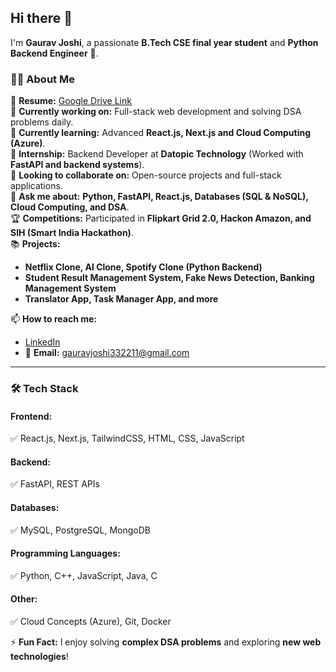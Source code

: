 ## Hi there 👋  

I'm **Gaurav Joshi**, a passionate **B.Tech CSE final year student** and **Python Backend Engineer** 🚀.  

### 👨‍💻 About Me  
📄 **Resume:** [Google Drive Link](https://drive.google.com/drive/folders/1yC8DsBCOcVN09qRgFMneawQ_FZEK9XTI)  
🔭 **Currently working on:** Full-stack web development and solving DSA problems daily.  
🌱 **Currently learning:** Advanced **React.js, Next.js and Cloud Computing (Azure)**.  
💼 **Internship:** Backend Developer at **Datopic Technology** (Worked with **FastAPI and backend systems**).  
🎯 **Looking to collaborate on:** Open-source projects and full-stack applications.  
💬 **Ask me about:** **Python, FastAPI, React.js, Databases (SQL & NoSQL), Cloud Computing, and DSA**.  
🏆 **Competitions:** Participated in **Flipkart Grid 2.0, Hackon Amazon, and SIH (Smart India Hackathon)**.  
📚 **Projects:**  
- **Netflix Clone, AI Clone, Spotify Clone (Python Backend)**  
- **Student Result Management System, Fake News Detection, Banking Management System**  
- **Translator App, Task Manager App, and more**  

📫 **How to reach me:**  
- [LinkedIn](https://www.linkedin.com/in/gaurav-joshi-b90303248/)  
- 📧 **Email:** gauravjoshi332211@gmail.com  

---

### 🛠️ Tech Stack  

#### **Frontend:**  
✅ React.js, Next.js, TailwindCSS, HTML, CSS, JavaScript  

#### **Backend:**  
✅ FastAPI, REST APIs  

#### **Databases:**  
✅ MySQL, PostgreSQL, MongoDB  

#### **Programming Languages:**  
✅ Python, C++, JavaScript, Java, C  

#### **Other:**  
✅  Cloud Concepts (Azure), Git, Docker  

⚡ **Fun Fact:** I enjoy solving **complex DSA problems** and exploring **new web technologies**!  
